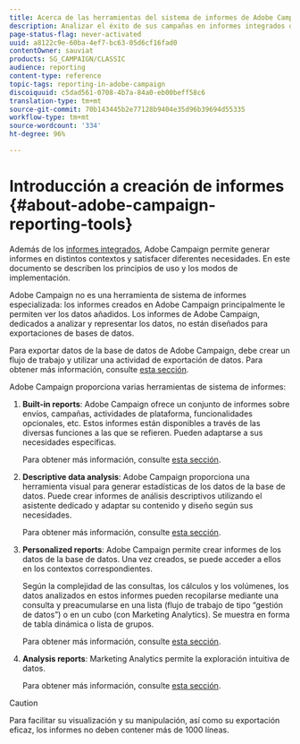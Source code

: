 ```yaml
---
title: Acerca de las herramientas del sistema de informes de Adobe Campaign
description: Analizar el éxito de sus campañas en informes integrados o personalizados.
page-status-flag: never-activated
uuid: a8122c9e-60ba-4ef7-bc63-05d6cf16fad0
contentOwner: sauviat
products: SG_CAMPAIGN/CLASSIC
audience: reporting
content-type: reference
topic-tags: reporting-in-adobe-campaign
discoiquuid: c5dad561-0708-4b7a-84a0-eb00beff58c6
translation-type: tm+mt
source-git-commit: 70b143445b2e77128b9404e35d96b39694d55335
workflow-type: tm+mt
source-wordcount: '334'
ht-degree: 96%

---
```



# Introducción a creación de informes {#about-adobe-campaign-reporting-tools}

Además de los [informes integrados](../../reporting/using/about-campaign-built-in-reports.md), Adobe Campaign permite generar informes en distintos contextos y satisfacer diferentes necesidades. En este documento se describen los principios de uso y los modos de implementación.

Adobe Campaign no es una herramienta de sistema de informes especializada: los informes creados en Adobe Campaign principalmente le permiten ver los datos añadidos. Los informes de Adobe Campaign, dedicados a analizar y representar los datos, no están diseñados para exportaciones de bases de datos.

Para exportar datos de la base de datos de Adobe Campaign, debe crear un flujo de trabajo y utilizar una actividad de exportación de datos. Para obtener más información, consulte [esta sección](../../workflow/using/about-action-activities.md).

Adobe Campaign proporciona varias herramientas de sistema de informes:

1. **Built-in reports**: Adobe Campaign ofrece un conjunto de informes sobre envíos, campañas, actividades de plataforma, funcionalidades opcionales, etc. Estos informes están disponibles a través de las diversas funciones a las que se refieren. Pueden adaptarse a sus necesidades específicas.

   Para obtener más información, consulte [esta sección](../../reporting/using/about-campaign-built-in-reports.md).

1. **Descriptive data analysis**: Adobe Campaign proporciona una herramienta visual para generar estadísticas de los datos de la base de datos. Puede crear informes de análisis descriptivos utilizando el asistente dedicado y adaptar su contenido y diseño según sus necesidades.

   Para obtener más información, consulte [esta sección](../../reporting/using/about-descriptive-analysis.md).

1. **Personalized reports**: Adobe Campaign permite crear informes de los datos de la base de datos. Una vez creados, se puede acceder a ellos en los contextos correspondientes.

   Según la complejidad de las consultas, los cálculos y los volúmenes, los datos analizados en estos informes pueden recopilarse mediante una consulta y preacumularse en una lista (flujo de trabajo de tipo “gestión de datos”) o en un cubo (con Marketing Analytics). Se muestra en forma de tabla dinámica o lista de grupos.

   Para obtener más información, consulte [esta sección](../../reporting/using/about-reports-creation-in-campaign.md).

1. **Analysis reports**: Marketing Analytics permite la exploración intuitiva de datos.

   Para obtener más información, consulte [esta sección](../../reporting/using/about-cubes.md).

>[!CAUTION]
>
>Para facilitar su visualización y su manipulación, así como su exportación eficaz, los informes no deben contener más de 1000 líneas.